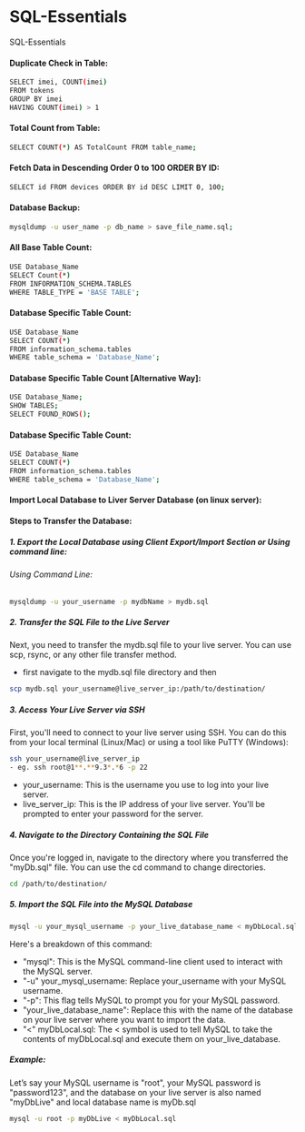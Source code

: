 # SQL-Essentials
SQL-Essentials

#### Duplicate Check in Table:
```bash
SELECT imei, COUNT(imei)
FROM tokens
GROUP BY imei
HAVING COUNT(imei) > 1

```


#### Total Count from Table:
```bash
SELECT COUNT(*) AS TotalCount FROM table_name;
```

#### Fetch Data in Descending Order 0 to 100 ORDER BY ID:
```bash
SELECT id FROM devices ORDER BY id DESC LIMIT 0, 100;
```


#### Database Backup:
```bash
mysqldump -u user_name -p db_name > save_file_name.sql;
```


#### All Base Table Count:
```bash
USE Database_Name
SELECT Count(*)
FROM INFORMATION_SCHEMA.TABLES
WHERE TABLE_TYPE = 'BASE TABLE';
```


#### Database Specific Table Count:
```bash
USE Database_Name
SELECT COUNT(*)
FROM information_schema.tables
WHERE table_schema = 'Database_Name';

```

#### Database Specific Table Count [Alternative Way]:
```bash
USE Database_Name;
SHOW TABLES;
SELECT FOUND_ROWS();
```


#### Database Specific Table Count:
```bash
USE Database_Name
SELECT COUNT(*)
FROM information_schema.tables
WHERE table_schema = 'Database_Name';
```


#### Import Local Database to Liver Server Database (on linux server):

#### Steps to Transfer the Database:
##### 1. Export the Local Database using Client Export/Import Section or Using command line:

###### Using Command Line:
```bash
mysqldump -u your_username -p mydbName > mydb.sql

```
##### 2. Transfer the SQL File to the Live Server
Next, you need to transfer the mydb.sql file to your live server. You can use scp, rsync, or any other file transfer method.
- first navigate to the mydb.sql file directory and then
```bash
scp mydb.sql your_username@live_server_ip:/path/to/destination/
```

##### 3. Access Your Live Server via SSH
First, you'll need to connect to your live server using SSH. You can do this from your local terminal (Linux/Mac) or using a tool like PuTTY (Windows):
```bash
ssh your_username@live_server_ip
- eg. ssh root@1**.**9.3*.*6 -p 22

```
- your_username: This is the username you use to log into your live server.
- live_server_ip: This is the IP address of your live server.
You'll be prompted to enter your password for the server.

##### 4. Navigate to the Directory Containing the SQL File
Once you're logged in, navigate to the directory where you transferred the "myDb.sql" file. You can use the cd command to change directories.
```bash
cd /path/to/destination/
```
##### 5. Import the SQL File into the MySQL Database
```bash
mysql -u your_mysql_username -p your_live_database_name < myDbLocal.sql
```
Here's a breakdown of this command:
- "mysql": This is the MySQL command-line client used to interact with the MySQL server.
- "-u" your_mysql_username: Replace your_username with your MySQL username.
- "-p": This flag tells MySQL to prompt you for your MySQL password.
- "your_live_database_name": Replace this with the name of the database on your live server where you want to import the data.
- "<" myDbLocal.sql: The < symbol is used to tell MySQL to take the contents of myDbLocal.sql and execute them on your_live_database.

##### Example:
Let’s say your MySQL username is "root", your MySQL password is "password123", and the database on your live server is also named "myDbLive" and local database name is myDb.sql

```bash
mysql -u root -p myDbLive < myDbLocal.sql

```
  

